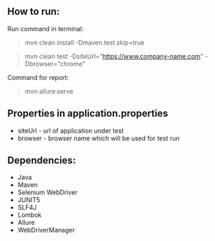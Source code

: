 ## How to run:
Run command in terminal: 

> mvn clean install -Dmaven.test.skip=true

> mvn clean test -DsiteUrl="https://www.company-name.com" -Dbrowser="chrome"

Command for report: 

>mvn allure:serve

## Properties in application.properties
- siteUrl - url of application under test
- browser - browser name which will be used for test run

## Dependencies:
- Java
- Maven
- Selenium WebDriver
- JUNIT5
- SLF4J
- Lombok
- Allure
- WebDriverManager

